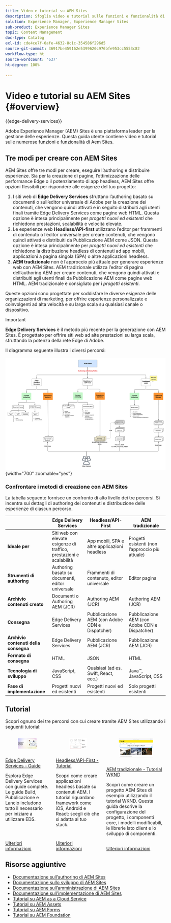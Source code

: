 ```yaml
---
title: Video e tutorial su AEM Sites
description: Sfoglia video e tutorial sulle funzioni e funzionalità di Adobe Experience Manager Sites. AEM Sites è una piattaforma leader per la gestione delle esperienze.
solution: Experience Manager, Experience Manager Sites
sub-product: Experience Manager Sites
topic: Content Management
doc-type: Catalog
exl-id: cde4ce7f-0afe-4632-8c1c-354586f296d5
source-git-commit: 36917be459162e5399620c976bfe953cc5553c82
workflow-type: ht
source-wordcount: '637'
ht-degree: 100%

---
```


# Video e tutorial su AEM Sites {#overview}

{{edge-delivery-services}}

Adobe Experience Manager (AEM) Sites è una piattaforma leader per la gestione delle esperienze. Questa guida utente contiene video e tutorial sulle numerose funzioni e funzionalità di Aem Sites.

## Tre modi per creare con AEM Sites

AEM Sites offre tre modi per creare, eseguire l’authoring e distribuire esperienze. Sia per la creazione di pagine, l’ottimizzazione delle performance Edge o il potenziamento di app headless, AEM Sites offre opzioni flessibili per rispondere alle esigenze del tuo progetto:

1. I siti web di **Edge Delivery Services** sfruttano l’authoring basato su documenti o sull’editor universale di Adobe per la creazione dei contenuti, che vengono quindi attivati e in seguito distribuiti agli utenti finali tramite Edge Delivery Services come pagine web HTML. Questa opzione è intesa principalmente per _progetti nuovi ed esistenti_ che richiedono prestazioni, scalabilità e velocità elevate.
1. Le esperienze web **Headless/API-first** utilizzano l’editor per frammenti di contenuto o l’editor universale per creare contenuti, che vengono quindi attivati e distribuiti da Pubblicazione AEM come JSON. Questa opzione è intesa principalmente per _progetti nuovi ed esistenti_ che richiedono la distribuzione headless di contenuti ad app mobili, applicazioni a pagina singola (SPA) o altre applicazioni headless.
1. **AEM tradizionale** non è l’approccio più attuale per generare esperienze web con AEM Sites. AEM tradizionale utilizza l’editor di pagina dell’authoring AEM per creare contenuti, che vengono quindi attivati e distribuiti agli utenti finali da Pubblicazione AEM come pagine web HTML. AEM tradizionale è consigliato per i _progetti esistenti_.

Queste opzioni sono progettate per soddisfare le diverse esigenze delle organizzazioni di marketing, per offrire esperienze personalizzate e coinvolgenti ad alta velocità e su larga scala su qualsiasi canale o dispositivo.

>[!IMPORTANT]
>
> **Edge Delivery Services** è il metodo più recente per la generazione con AEM Sites. È progettato per offrire siti web ad alte prestazioni su larga scala, sfruttando la potenza della rete Edge di Adobe.

Il diagramma seguente illustra i diversi percorsi:

![AEM-Sites-Content-Authoring-and-Experience-Delivery-Paths.png](./assets/aem-sites-authoring-and-experience-delivery-paths.png){width="700" zoomable="yes"}

### Confrontare i metodi di creazione con AEM Sites

La tabella seguente fornisce un confronto di alto livello dei tre percorsi. Si incentra sui dettagli di authoring dei contenuti e distribuzione delle esperienze di ciascun percorso.

|            | Edge Delivery Services | Headless/API-First | AEM tradizionale |
|---------------------|------------------------------|---------------------------------|---------------------------------------------|
| **Ideale per** | Siti web con elevate esigenze di traffico, prestazioni e scalabilità | App mobili, SPA e altre applicazioni headless | Progetti esistenti (non l’approccio più attuale) |
| **Strumenti di authoring** | Authoring basato su documenti, editor universale | Frammenti di contenuto, editor universale | Editor pagina |
| **Archivio contenuti creato** | Documenti o Authoring AEM (JCR) | Authoring AEM (JCR) | Authoring AEM (JCR) |
| **Consegna** | Edge Delivery Services | Pubblicazione AEM (con Adobe CDN e Dispatcher) | Pubblicazione AEM (con Adobe CDN e Dispatcher) |
| **Archivio contenuti della consegna** | Edge Delivery Services | Pubblicazione AEM (JCR) | Pubblicazione AEM (JCR) |
| **Formato di consegna** | HTML | JSON | HTML |
| **Tecnologia di sviluppo** | JavaScript, CSS | Qualsiasi (ad es. Swift, React, ecc.) | Java™, JavaScript, CSS |
| **Fase di implementazione** | Progetti nuovi ed esistenti | Progetti nuovi ed esistenti | Solo progetti esistenti |

## Tutorial

Scopri ognuno dei tre percorsi con cui creare tramite AEM Sites utilizzando i seguenti tutorial:

<!-- CARDS

* https://www.aem.live/docs/
  {title = Edge Delivery Services - Guides}
  {description = Explore Edge Delivery Services with comprehensive guides. The Build, Publish, and Launch guides cover everything you need to get started with EDS.}
  {image = ./assets/edge-delivery-services.png}
  {target = _blank}
* https://experienceleague.adobe.com/it/docs/experience-manager-learn/getting-started-with-aem-headless/overview
  {title = Headless/API-First - Tutorials}
  {description = Learn how to build headless applications powered by AEM content. Tutorials cover frameworks like iOS, Android, and React—choose what fits your stack.}
  {image = ./assets/headless.png}
  {target = _self}
* https://experienceleague.adobe.com/it/docs/experience-manager-learn/getting-started-wknd-tutorial-develop/overview
  {title = Traditional AEM - WKND Tutorial}
  {description = Learn how to build a sample AEM Sites project using the WKND tutorial. This guide walks you through project setup, Core Components, Editable Templates, client-side libraries, and component development.}
  {image = ./assets/aem-wknd-spa-editor-tutorial.png}
  {target = _self}
-->
<!-- START CARDS HTML - DO NOT MODIFY BY HAND -->
<div class="columns">
    <div class="column is-half-tablet is-half-desktop is-one-third-widescreen" aria-label="Edge Delivery Services - Guides">
        <div class="card" style="height: 100%; display: flex; flex-direction: column; height: 100%;">
            <div class="card-image">
                <figure class="image x-is-16by9">
                    <a href="https://www.aem.live/docs/" title="Edge Delivery Services - Guide" target="_blank" rel="referrer">
                        <img class="is-bordered-r-small" src="./assets/edge-delivery-services.png" alt="Edge Delivery Services - Guide"
                             style="width: 100%; aspect-ratio: 16 / 9; object-fit: cover; overflow: hidden; display: block; margin: auto;">
                    </a>
                </figure>
            </div>
            <div class="card-content is-padded-small" style="display: flex; flex-direction: column; flex-grow: 1; justify-content: space-between;">
                <div class="top-card-content">
                    <p class="headline is-size-6 has-text-weight-bold">
                        <a href="https://www.aem.live/docs/" target="_blank" rel="referrer" title="Edge Delivery Services - Guide">Edge Delivery Services - Guide</a>
                    </p>
                    <p class="is-size-6">Esplora Edge Delivery Services con guide complete. Le guide Build, Pubblicazione e Lancio includono tutto il necessario per iniziare a utilizzare EDS.</p>
                </div>
                <a href="https://www.aem.live/docs/" target="_blank" rel="referrer" class="spectrum-Button spectrum-Button--outline spectrum-Button--primary spectrum-Button--sizeM" style="align-self: flex-start; margin-top: 1rem;">
                    <span class="spectrum-Button-label has-no-wrap has-text-weight-bold">Ulteriori informazioni</span>
                </a>
            </div>
        </div>
    </div>
    <div class="column is-half-tablet is-half-desktop is-one-third-widescreen" aria-label="Headless/API-First - Tutorials">
        <div class="card" style="height: 100%; display: flex; flex-direction: column; height: 100%;">
            <div class="card-image">
                <figure class="image x-is-16by9">
                    <a href="https://experienceleague.adobe.com/it/docs/experience-manager-learn/getting-started-with-aem-headless/overview" title="Headless/API-First - Tutorial" target="_self" rel="referrer">
                        <img class="is-bordered-r-small" src="./assets/headless.png" alt="Headless/API-First - Tutorial"
                             style="width: 100%; aspect-ratio: 16 / 9; object-fit: cover; overflow: hidden; display: block; margin: auto;">
                    </a>
                </figure>
            </div>
            <div class="card-content is-padded-small" style="display: flex; flex-direction: column; flex-grow: 1; justify-content: space-between;">
                <div class="top-card-content">
                    <p class="headline is-size-6 has-text-weight-bold">
                        <a href="https://experienceleague.adobe.com/it/docs/experience-manager-learn/getting-started-with-aem-headless/overview" target="_self" rel="referrer" title="Headless/API-First - Tutorial">Headless/API-First - Tutorial</a>
                    </p>
                    <p class="is-size-6">Scopri come creare applicazioni headless basate su contenuti AEM. I tutorial riguardano framework come iOS, Android e React: scegli ciò che si adatta al tuo stack.</p>
                </div>
                <a href="https://experienceleague.adobe.com/it/docs/experience-manager-learn/getting-started-with-aem-headless/overview" target="_self" rel="referrer" class="spectrum-Button spectrum-Button--outline spectrum-Button--primary spectrum-Button--sizeM" style="align-self: flex-start; margin-top: 1rem;">
                    <span class="spectrum-Button-label has-no-wrap has-text-weight-bold">Ulteriori informazioni</span>
                </a>
            </div>
        </div>
    </div>
    <div class="column is-half-tablet is-half-desktop is-one-third-widescreen" aria-label="Traditional AEM - WKND Tutorial">
        <div class="card" style="height: 100%; display: flex; flex-direction: column; height: 100%;">
            <div class="card-image">
                <figure class="image x-is-16by9">
                    <a href="https://experienceleague.adobe.com/it/docs/experience-manager-learn/getting-started-wknd-tutorial-develop/overview" title="AEM tradizionale - Tutorial WKND" target="_self" rel="referrer">
                        <img class="is-bordered-r-small" src="./assets/aem-wknd-spa-editor-tutorial.png" alt="AEM tradizionale - Tutorial WKND"
                             style="width: 100%; aspect-ratio: 16 / 9; object-fit: cover; overflow: hidden; display: block; margin: auto;">
                    </a>
                </figure>
            </div>
            <div class="card-content is-padded-small" style="display: flex; flex-direction: column; flex-grow: 1; justify-content: space-between;">
                <div class="top-card-content">
                    <p class="headline is-size-6 has-text-weight-bold">
                        <a href="https://experienceleague.adobe.com/it/docs/experience-manager-learn/getting-started-wknd-tutorial-develop/overview" target="_self" rel="referrer" title="AEM tradizionale - Tutorial WKND">AEM tradizionale - Tutorial WKND</a>
                    </p>
                    <p class="is-size-6">Scopri come creare un progetto AEM Sites di esempio utilizzando il tutorial WKND. Questa guida descrive la configurazione del progetto, i componenti core, i modelli modificabili, le librerie lato client e lo sviluppo di componenti.</p>
                </div>
                <a href="https://experienceleague.adobe.com/it/docs/experience-manager-learn/getting-started-wknd-tutorial-develop/overview" target="_self" rel="referrer" class="spectrum-Button spectrum-Button--outline spectrum-Button--primary spectrum-Button--sizeM" style="align-self: flex-start; margin-top: 1rem;">
                    <span class="spectrum-Button-label has-no-wrap has-text-weight-bold">Ulteriori informazioni</span>
                </a>
            </div>
        </div>
    </div>
</div>
<!-- END CARDS HTML - DO NOT MODIFY BY HAND -->


## Risorse aggiuntive

* [Documentazione sull’authoring di AEM Sites](https://experienceleague.adobe.com/it/docs/experience-manager-65/content/sites/authoring/essentials/first-steps)
* [Documentazione sullo sviluppo di AEM Sites](https://experienceleague.adobe.com/it/docs/experience-manager-65/content/implementing/developing/introduction/getting-started)
* [Documentazione sull’amministrazione di AEM Sites](https://experienceleague.adobe.com/it/docs/experience-manager-65/content/sites/administering/home)
* [Documentazione sull’implementazione di AEM Sites](https://experienceleague.adobe.com/it/docs/experience-manager-65/content/implementing/deploying/introduction/platform)
* [Tutorial su AEM as a Cloud Service](/help/cloud-service/overview.md)
* [Tutorial su AEM Assets](/help/assets/overview.md)
* [Tutorial su AEM Forms](/help/forms/overview.md)
* [Tutorial su AEM Foundation](/help/foundation/overview.md)
